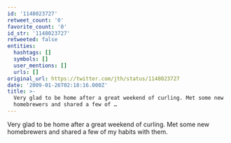 ```yaml
---
id: '1148023727'
retweet_count: '0'
favorite_count: '0'
id_str: '1148023727'
retweeted: false
entities:
  hashtags: []
  symbols: []
  user_mentions: []
  urls: []
original_url: https://twitter.com/jth/status/1148023727
date: '2009-01-26T02:18:16.000Z'
title: >-
  Very glad to be home after a great weekend of curling. Met some new
  homebrewers and shared a few of …
---
```


Very glad to be home after a great weekend of curling. Met some new homebrewers and shared a few of my habits with them.